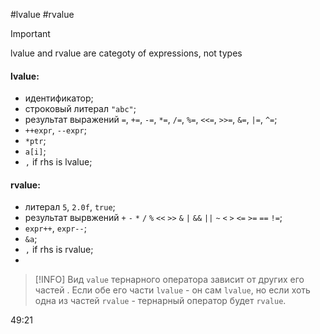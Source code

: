#lvalue #rvalue

>[!IMPORTANT]
>lvalue and rvalue are categoty of expressions, not types

#### lvalue:
- идентификатор;
- строковый литерал `"abc"`;
- результат выражений `=`, `+=`, `-=`, `*=`, `/=`, `%=`, `<<=`, `>>=`, `&=`, `|=`, `^=`;
- `++expr`, `--expr`;
- `*ptr`;
- `a[i]`;
- `,` if rhs is lvalue;

#### rvalue:
- литерал `5`, `2.0f`, `true`;
- результат вырвжений `+` `-` `*` `/` `%` `<<` `>>` `&` `|` `&&` `||` `~` `<` `>` `<=` `>=` `==` `!=`;
- `expr++`, `expr--`;
- `&a`;
- `,` if rhs is rvalue;
- 

> [!INFO]
> Вид `value` тернарного оператора зависит от других его частей  . Если обе его части `lvalue` - он сам `lvalue`, но если хоть одна из частей `rvalue` - тернарный оператор будет `rvalue`.

49:21